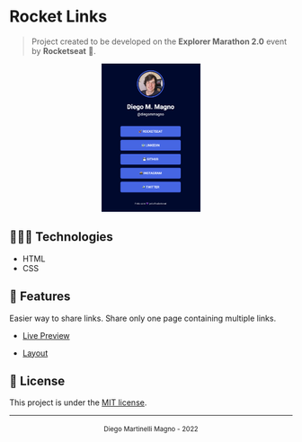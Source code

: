 # Rocket Links
> Project created to be developed on the **Explorer Marathon 2.0** event by **Rocketseat** 🚀.

<p align="center">
  <img alt="Project photo showing a list of buttons with links." src=".github/rocketlinks.png" width="35%" />
</p>

## 🧑🏻‍💻 Technologies

- HTML
- CSS

## :rocket: Features

Easier way to share links. Share only one page containing multiple links.

- [Live Preview](https://diegommagno.github.io/rocketseat/events/explorer-marathon/rocketlinks/index.html)

- [Layout](https://www.figma.com/community/file/1125601602315782027) 

## 📘 License

This project is under the [MIT license](LICENSE.md).

---

<div align="center">
  <small>Diego Martinelli Magno - 2022</small>
</div>
